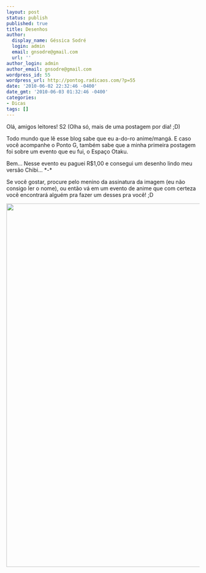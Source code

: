 ```yaml
---
layout: post
status: publish
published: true
title: Desenhos
author:
  display_name: Géssica Sodré
  login: admin
  email: gnsodre@gmail.com
  url: ''
author_login: admin
author_email: gnsodre@gmail.com
wordpress_id: 55
wordpress_url: http://pontog.radicaos.com/?p=55
date: '2010-06-02 22:32:46 -0400'
date_gmt: '2010-06-03 01:32:46 -0400'
categories:
- Dicas
tags: []
---
```

<p>Olá, amigos leitores! S2 (Olha só, mais de uma postagem por dia! ;D)</p>
<p>Todo mundo que lê esse blog sabe que eu a-do-ro anime/mangá. E caso você acompanhe o Ponto G, também sabe que a minha primeira postagem foi sobre um evento que eu fui, o Espaço Otaku.</p>
<p>Bem... Nesse evento eu paguei R$1,00 e consegui um desenho lindo meu versão Chibi... *-*</p>
<p>Se você gostar, procure pelo menino da assinatura da imagem (eu não consigo ler o nome), ou então vá em um evento de anime que com certeza você encontrará alguém pra fazer um desses pra você! ;D</p>
<p style="text-align: center;"><a href="http://pontog.radicaos.com/wp-content/uploads/2010/06/Digitalizar0001.jpg"><img class="aligncenter  wp-image-56" title="Eu Chibi" alt="" src="http://pontog.radicaos.com/wp-content/uploads/2010/06/Digitalizar0001-583x1024.jpg" width="540" height="948" /></a></p>
